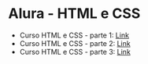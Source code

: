 # Alura - HTML e CSS
* Curso HTML e CSS - parte 1: [Link](https://mayraamaral.github.io/alura/html-1/)
* Curso HTML e CSS - parte 2: [Link](https://mayraamaral.github.io/alura/html-2/produtos.html)
* Curso HTML e CSS - parte 3: [Link](https://mayraamaral.github.io/alura/html-3/contato.html)

